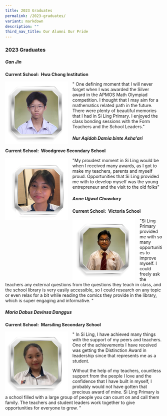 ```yaml
---
title: 2023 Graduates
permalink: /2023-graduates/
variant: markdown
description: ""
third_nav_title: Our Alumni Our Pride
---
```

### 2023 Graduates
##### Gan Jin
**Current School: &nbsp;Hwa Chong Institution**

<img align="left" style="width:200px;margin-right:15px" src="/images/Gan_Jin.png"> 

" One defining moment that I will never forget when I was awarded the Silver award in the APMOS Math Olympiad competition. I thought that I may aim for a mathematics related path in the future. There were plenty of beautiful memories that I had in Si Ling Primary. I enjoyed the class bonding sessions with the Form Teachers and the School Leaders."

##### Nur Aqidah Damia binte Asha'ari

**Current School: &nbsp;Woodgrove Secondary School**

<img align="left" style="width:200px;margin-right:15px" src="/images/Nur_Aqidah.png">

"My proudest moment in Si Ling would be when I received many awards, as I got to make my teachers, parents and myself proud. Opportunities that Si Ling provided me with to develop myself was the young entrepreneur and the visit to the old folks"

##### Anne Ujjwal Chowdary

**Current School: &nbsp;Victoria School**

<img align="left" style="width:200px;margin-right:15px" src="/images/Anne_Ujjwal.png">"Si Ling Primary provided me with so many opportunities to improve myself. I could freely ask the teachers any external questions from the questions they teach in class, and the school library is very easily accessible, so I could research on any topic or even relax for a bit while reading the comics they provide in the library, which is super engaging and informative.
"
##### Maria Dabus Davinsa Danggus 

**Current School: &nbsp;Marsiling Secondary School**

<img align="left" style="width:200px;margin-right:15px" src="/images/Maria.png">" In Si Ling, I have achieved many things with the support of my peers and teachers. One of the achievements I have received was getting the Distinction Award in leadership since that represents me as a student. 

Without the help of my teachers, countless support from the people I love and the confidence that I have built in myself, I probably would not have gotten that precious award of mine. Si Ling Primary is a school filled with a large group of people you can count on and call them family. The teachers and student leaders work together to give opportunities for everyone to grow.
"